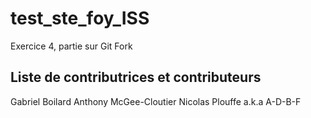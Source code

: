 # test_ste_foy_ISS
Exercice 4, partie sur Git Fork

Liste de contributrices et contributeurs
---
Gabriel Boilard
Anthony McGee-Cloutier
Nicolas Plouffe a.k.a A-D-B-F
